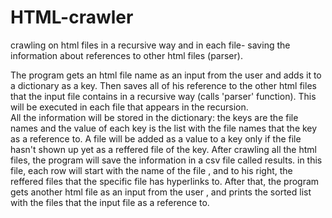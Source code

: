 # HTML-crawler
crawling on html files in a recursive way and in each file- saving the information about references to other html files (parser).


The program gets an html file name as an input from the user and adds it to a dictionary as a key. Then saves all of his reference to the other html files that the input file contains in a recursive way (calls 'parser' function). This will be executed in each file that appears in the recursion.                  
All the information will be stored in the dictionary: the keys are the file names and the value of each key is the list with the file names that the key as a reference to. A file will be added as a value to a key only if the file hasn't shown up yet as a reffered file of the key.
After crawling all the html files, the program will save the information in a csv file called results. in this file, each row will start with the name of the file , and to his right, the reffered files that the specific file has hyperlinks to.
After that, the program gets another html file as an input from the user , and prints the sorted list with the files that the input file as a reference to.
